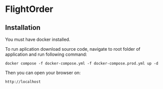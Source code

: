 # FlightOrder

## Installation

You must have docker installed.

To run aplication download source code,
navigate to root folder of application and run following command:

`docker compose -f docker-compose.yml -f docker-compose.prod.yml up -d`

Then you can open your browser on:

`http://localhost`
